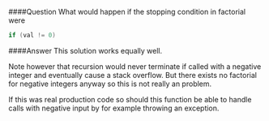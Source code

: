 ####Question
What would happen if the stopping condition in factorial were  
```cpp
if (val != 0)
```
####Answer
This solution works equally well.  

Note however that recursion would never terminate if called with a negative integer and eventually cause a stack overflow. But there exists no factorial for negative integers anyway so this is not really an problem.

If this was real production code so should this function be able to handle calls with negative input by for example throwing an exception.

